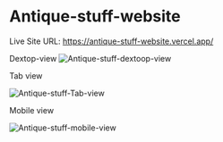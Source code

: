 # Antique-stuff-website

Live Site URL: https://antique-stuff-website.vercel.app/
 
 Dextop-view
![Antique-stuff-dextoop-view](https://user-images.githubusercontent.com/118212340/203123757-69e8a5ad-4551-41f2-91d6-a8eb59dc1da8.png)

  Tab view
  
![Antique-stuff-Tab-view](https://user-images.githubusercontent.com/118212340/203123998-7ac523fc-b252-4433-9bc3-4019cc184dec.png)

 Mobile view
 
![Antique-stuff-mobile-view](https://user-images.githubusercontent.com/118212340/203124203-d66703d1-5972-465c-bd46-e7a82d13e820.png)
